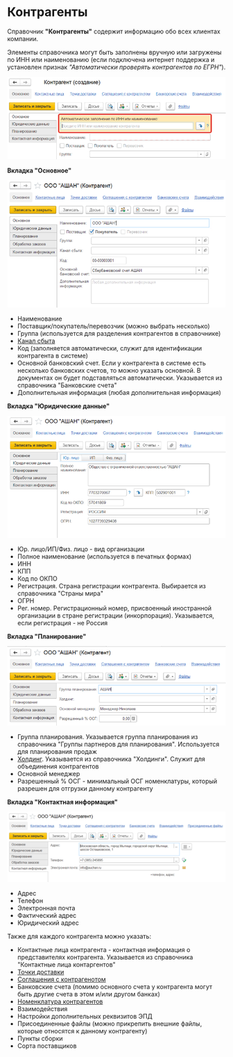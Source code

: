 # Контрагенты

Справочник **"Контрагенты"** содержит информацию обо всех клиентах компании.

Элементы справочника могут быть заполнены вручную или загружены по ИНН или наименованию (если подключена интернет поддержка и установлен признак *"Автоматически проверять контрагентов по ЕГРН"*).

![2023-04-11_11-53-14](Contractor.assets/2023-04-11_11-53-14.png)

**Вкладка "Основное"**

![2]

- Наименование
- Поставщик/покупатель/перевозчик (можно выбрать несколько)
- Группа (используется для разделения контрагентов в справочнике)
- [Канал сбыта](DistribChannel.md)
- Код (заполняется автоматически, служит для идентификации контрагента в системе)
- Основной банковский счет. Если у контрагента в системе есть несколько банковских счетов, то можно указать основной. В документах он будет подставляться автоматически. Указывается из справочника "Банковские счета"
- Дополнительная информация (любая дополнительная информация)

**Вкладка "Юридические данные"**

![2023-04-11_11-54-10](Contractor.assets/2023-04-11_11-54-10.png)

- Юр. лицо/ИП/Физ. лицо - вид организации
- Полное наименование (используется в печатных формах)
- ИНН
- КПП
- Код по ОКПО
- Регистрация. Страна регистрации контрагента. Выбирается из справочника "Страны мира"
- ОГРН
- Рег. номер. Регистрационный номер, присвоенный иностранной организации в стране регистрации (инкорпорация). Указывается, если регистрация - не Россия

**Вкладка "Планирование"**

![4]

- Группа планирования. Указывается группа планирования из справочника "Группы партнеров для планирования". Используется для планирования продаж
- [Холдинг](Holding.md). Указывается из справочника "Холдинги". Служит для объединения контрагентов
- Основной менеджер
- Разрешенный % ОСГ - минимальный ОСГ номенклатуры, который разрешен для отгрузки данному контрагенту

**Вкладка "Контактная информация"**

![2023-04-11_11-54-47](Contractor.assets/2023-04-11_11-54-47.png)

- Адрес
- Телефон
- Электронная почта
- Фактический адрес
- Юридический адрес

Также для каждого контрагента можно указать:

- Контактные лица контрагента - контактная информация о представителях контрагента. Указывается из справочника "Контактные лица контаргентов"
- [Точки доставки](DeliveryPoint.md)
- [Соглашения с контрагенотом](/docs/CRM/CustomerService/Pricing/AgreementsWithContractors.md) 
- Банковские счета (помимо основного счета у контрагента могут быть другие счета в этом и/или другом банках)
- [Номенклатура контрагентов](NomenclatureContractor.md)
- Взаимодействия
- Настройки дополнительных реквизитов ЭПД
- Присоединенные файлы (можно прикрепить внешние файлы, которые относятся к данному контрагенту)
- Пункты сборки
- Сорта поставщиков

[2]: Contractor.assets/2.png
[4]: Contractor.assets/4.png